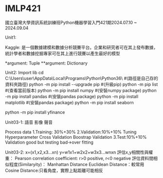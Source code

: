 # IMLP421
國立臺灣大學資訊系統訓練班Python機器學習入門421期2024.07.10 ~ 2024.09.04

Unit1:

Kaggle:
是一個數據建模和數據分析競賽平台。企業和研究者可在其上發布數據，統計學者和數據挖掘專家可在其上進行競賽以產生最好的模型

*argument: Tuple
**argument: Dictionary

Unit2:
Import lib
cd C:\Users\user\AppData\Local\Programs\Python\Python36\ #(路徑是自己存的資料夾路徑)
python -m pip install --upgrade pip #(升級pip)
python -m pip list #(查看當前版本)
python -m pip install numpy #(安裝numpy package)
python -m pip install pandas #(安裝pandas package)
python -m pip install matplotlib #(安裝pandas package)
python -m pip install seaborn

python -m pip install yfinance

Unit03-1:
語音
影像
聲音

Process data
1.Training: 30%+30%
2.Validation:10%+10%
  Tuning Hyperparameter 
  Cross Validation
  Boostrap Validation
3.Test:10%+10%
  Validation good but testing bad->over fitting

Unit03-2:
x=(x1,x2,x3...xn)
y=w1x1+w2x2+w3x3...wnxn
評估x,y相關性與權重：
  Pearson correlation coefficient: r>0 positive, r<0 negative
評估資料間相似程度(Similaryity)：
  Manhattan Distance
  Euclidean Distance：較常用
  Cosine Distance:只看角度，實際上點距離可能相反
  

